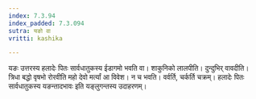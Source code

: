 ```yaml
---
index: 7.3.94
index_padded: 7.3.094
sutra: यङो वा
vritti: kashika

---
```

यङः उत्तरस्य हलादेः पितः सार्वधातुकस्य ईडागमो भवति वा। शाकुनिको लालपीति। दुन्दुभिर् वावदीति। त्रिधा बद्धो वृषभो रोरवीति महो देवो मर्त्यां आ विवेश। न च भवति। वर्वर्ति, चर्कर्ति चक्रम्। हलादेः पितः सार्वधातुकस्य यङन्तादभावः इति यङ्लुगन्तस्य उदाहरणम्।